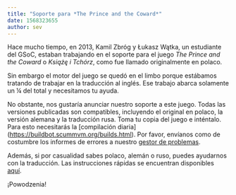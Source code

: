 ```yaml
---
title: "Soporte para *The Prince and the Coward*"
date: 1568323655
author: sev
---
```


Hace mucho tiempo, en 2013, Kamil Zbróg y Łukasz Wątka, un estudiante del GSoC, estaban trabajando en el soporte para el juego *The Prince and the Coward* o *Książę i Tchórz*, como fue llamado originalmente en polaco.

Sin embargo el motor del juego se quedó en el limbo porque estábamos tratando de trabajar en la traducción al inglés. Ese trabajo abarca solamente un ¼ del total y necesitamos tu ayuda.

No obstante, nos gustaría anunciar nuestro soporte a este juego. Todas las versiones publicadas son compatibles, incluyendo el original en polaco, la versión alemana y la traducción rusa. Toma tu copia del juego e inténtalo. Para esto necesitarás la [compilación diaria] (https://buildbot.scummvm.org/builds.html). Por favor, envíanos como de costumbre los informes de errores a nuestro [gestor de problemas](https://bugs.scummvm.org/).

Además, si por casualidad sabes polaco, alemán o ruso, puedes ayudarnos con la traducción. Las instrucciones rápidas se encuentran disponibles [aquí](https://wiki.scummvm.org/index.php?title=Prince#Translation).

¡Powodzenia!
